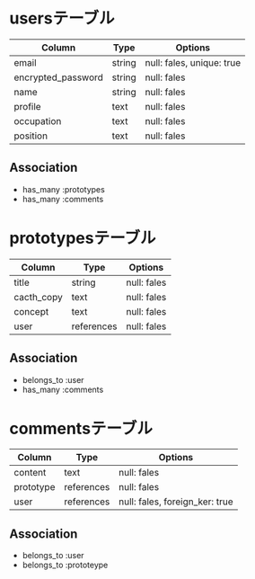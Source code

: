 
# usersテーブル
| Column             | Type   | Options                  |
| ------------------ | ------ | ------------------------ |
| email              | string | null: fales, unique: true|
| encrypted_password | string | null: fales              |
| name               | string | null: fales              |
| profile            | text   | null: fales              |
| occupation         | text   | null: fales              |
| position           | text   | null: fales              |

## Association

- has_many :prototypes
- has_many :comments


# prototypesテーブル
| Column             | Type     | Options                  |
| ------------------ | -------- | ------------------------ |
| title              | string   | null: fales              |
| cacth_copy         | text     | null: fales              |
| concept            | text     | null: fales              |
| user               |references| null: fales              |

## Association
- belongs_to :user
- has_many :comments


# commentsテーブル
| Column             | Type     | Options                        |
| ------------------ | -------- | ------------------------------ |
| content            | text     | null: fales                    |
| prototype          |references| null: fales                    |
| user               |references| null: fales, foreign_ker: true |

## Association
- belongs_to :user
- belongs_to :prototeype